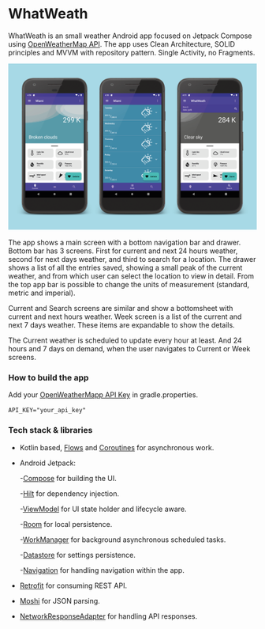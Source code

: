 # WhatWeath
WhatWeath is an small weather Android app focused on Jetpack Compose using [OpenWeatherMap API](https://openweathermap.org/api). The app uses Clean Architecture, SOLID principles and MVVM with repository pattern. Single Activity, no Fragments.

![alt text](https://github.com/Javicompi/WhatWeath/blob/master/previews/Presentation.png "Preview")

The app shows a main screen with a bottom navigation bar and drawer. Bottom bar has 3 screens. First for current and next 24 hours weather, second for next days weather, and third to search for a location. The drawer shows a list of all the entries saved, showing a small peak of the current weather, and from which user can select the location to view in detail. From the top app bar is possible to change the units of measurement (standard, metric and imperial).

Current and Search screens are similar and show a bottomsheet with current and next hours weather. Week screen is a list of the current and next 7 days weather. These items are expandable to show the details.

The Current weather is scheduled to update every hour at least. And 24 hours and 7 days on demand, when the user navigates to Current or Week screens.

### How to build the app
Add your [OpenWeatherMapp API Key](https://home.openweathermap.org/api_keys) in gradle.properties.

```
API_KEY="your_api_key"
```

### Tech stack & libraries
* Kotlin based, [Flows](https://kotlinlang.org/docs/flow.html) and [Coroutines](https://kotlinlang.org/docs/coroutines-overview.html) for asynchronous work.
* Android Jetpack:
  
  -[Compose](https://developer.android.com/jetpack/compose) for building the UI.
  
  -[Hilt](https://developer.android.com/training/dependency-injection/hilt-android) for dependency injection.
  
  -[ViewModel](https://developer.android.com/topic/libraries/architecture/viewmodel) for UI state holder and lifecycle aware.
  
  -[Room](https://developer.android.com/training/data-storage/room) for local persistence.
  
  -[WorkManager](https://developer.android.com/topic/libraries/architecture/workmanager) for background asynchronous scheduled tasks.
  
  -[Datastore](https://developer.android.com/topic/libraries/architecture/datastore) for settings persistence.
  
  -[Navigation](https://developer.android.com/jetpack/compose/navigation) for handling navigation within the app.
  
* [Retrofit](https://square.github.io/retrofit/) for consuming REST API.
* [Moshi](https://github.com/square/moshi) for JSON parsing.
* [NetworkResponseAdapter](https://github.com/haroldadmin/NetworkResponseAdapter) for handling API responses.
